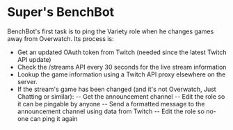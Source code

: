 # Super's BenchBot

BenchBot's first task is to ping the Variety role when he changes games away from Overwatch. Its process is:

- Get an updated OAuth token from Twitch (needed since the latest Twitch API update)
- Check the /streams API every 30 seconds for the live stream information
- Lookup the game information using a Twitch API proxy elsewhere on the server.
- If the stream's game has been changed (and it's not Overwatch, Just Chatting or similar):
-- Get the announcement channel
-- Edit the role so it can be pingable by anyone
-- Send a formatted message to the announcement channel using data from Twitch
-- Edit the role so no-one can ping it again


